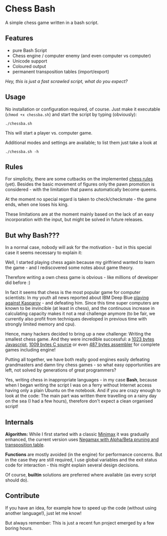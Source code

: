 Chess Bash
==========
A simple chess game written in a bash script.

Features
--------
  * pure Bash Script
  * Chess engine / computer enemy (and even computer vs computer)
  * Unicode support
  * Coloured output
  * permanent transposition tables (import/export)
  
*Hey, this is just a fast scrawled script, what do you expect?*

Usage
-----
No installation or configuration required, of course.
Just make it executable (`chmod +x chessba.sh`) and start the script by typing (obviously):

    ./chessba.sh

This will start a player vs. computer game.

Additional modes and settings are available; to list them just take a look at 

    ./chessba.sh -h

Rules
-----
For simplicity, there are some cutbacks on the implemented [chess rules](http://en.wikipedia.org/wiki/Rules_of_chess) (yet).
Besides the basic movement of figures only the pawn promotion is considered - with the limitation that pawns automatically become queens.

At the moment no special regard is taken to check/checkmate - the game ends, when one loses his king.

These limitations are at the moment mainly based on the lack of an easy incorporation with the input, but might be solved in future releases.

But why Bash???
---------------
In a normal case, nobody will ask for the motivation - but in this special case it seems necessary to explain it:

Well, I started playing chess again because my girlfriend wanted to learn the game - and I rediscovered some notes about game theory.

Therefore writing a own chess game is obvious - like millions of developer did before :)

In fact it seems that chess is the most popular game for computer scientists:
In my youth all news reported about IBM Deep Blue [playing against Kasparov](http://en.wikipedia.org/wiki/Deep_Blue_versus_Garry_Kasparov) - and defeating him. Since this time super computers are known to be invincible (at least in chess), and the continuous increase in calculating capacity makes it not a real challenge anymore (to be fair, we currently also profit from techniques developed in previous time with strongly limited memory and cpu).

Hence, many hackers decided to bring up a new challenge: Writing the smallest chess game. And they were incredible successful: a
[1023 bytes Javascript](http://js1k.com/2010-first/demo/750),
[1009 bytes C source](http://nanochess.org/chess3.html)
or even [487 bytes assembler](
http://www.pouet.net/prod.php?which=64962) for complete games including engine!

Putting all together, we have both really good engines easily defeating grandmasters and damn tiny chess games - so what easy opportunities are left, not solved by generations of great programmers?

Yes, writing chess in inappropriate languages - in my case **Bash**, because when I began writing the script I was on a ferry without Internet access having only a plain Ubuntu on the notebook.
And if you are crazy enough to look at the code: The main part was written there travelling on a rainy day on the sea (I had a few hours), therefore don't expect a clean organised script!

Internals
---------
**Algorithm:** 
While I first started with a classic [Minimax](http://en.wikipedia.org/wiki/Minimax) it was gradually enhanced, the current version uses [Negamax with Alpha/Beta pruning and transposition table](http://en.wikipedia.org/wiki/Negamax#NegaMax_with_Alpha_Beta_Pruning_and_Transposition_Tables).

**Functions** are mostly avoided (in the engine) for performance concerns. But in the case they are still required, I use global variables and the exit status code for interaction - this might explain several design decisions.

Of course, **builtin** solutions are preferred where available (as every script should do).

Contribute
----------
If you have an idea, for example how to speed up the code (without using another language!), just let me know!

But always remember: This is just a recent fun project emerged by a few boring hours.